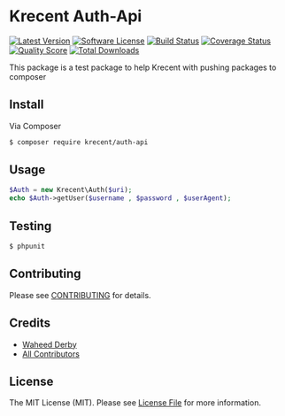 # Krecent Auth-Api

[![Latest Version](https://img.shields.io/github/release/thephpleague/skeleton.svg?style=flat-square)](https://github.com/krecent/auth-api/releases)
[![Software License](https://img.shields.io/badge/license-MIT-brightgreen.svg?style=flat-square)](LICENSE.md)
[![Build Status](https://img.shields.io/travis/thephpleague/skeleton/master.svg?style=flat-square)](https://travis-ci.org/thephpleague/skeleton)
[![Coverage Status](https://img.shields.io/scrutinizer/coverage/g/thephpleague/skeleton.svg?style=flat-square)](https://scrutinizer-ci.com/g/thephpleague/skeleton/code-structure)
[![Quality Score](https://img.shields.io/scrutinizer/g/thephpleague/skeleton.svg?style=flat-square)](https://scrutinizer-ci.com/g/thephpleague/skeleton)
[![Total Downloads](https://img.shields.io/packagist/dt/league/skeleton.svg?style=flat-square)](https://packagist.org/packages/krecent/auth-api)


This package is a test package to help Krecent with pushing packages to composer

## Install

Via Composer

``` bash
$ composer require krecent/auth-api
```

## Usage

``` php
$Auth = new Krecent\Auth($uri);
echo $Auth->getUser($username , $password , $userAgent);
```

## Testing

``` bash
$ phpunit
```

## Contributing

Please see [CONTRIBUTING](https://github.com/krecent/auth-api/blob/master/CONTRIBUTING.md) for details.

## Credits

- [Waheed Derby](https://github.com/wadederby)
- [All Contributors](https://github.com/krecent/auth-api/contributors)

## License

The MIT License (MIT). Please see [License File](LICENSE.md) for more information.
